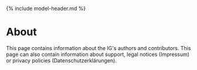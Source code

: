 {% include model-header.md %}

# About

This page contains information about the IG's authors and contributors. This page can also contain information about support, legal notices (Impressum) or privacy policies (Datenschutzerklärungen).